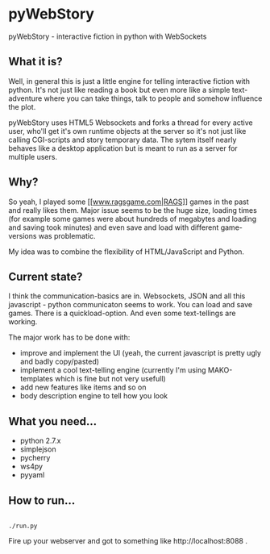 pyWebStory
==========

pyWebStory - interactive fiction in python with WebSockets


What it is?
----------
Well, in general this is just a little engine for telling interactive fiction with python. It's not just like reading a book but even more like a simple text-adventure where you can take things, talk to people and somehow influence the plot.

pyWebStory uses HTML5 Websockets and forks a thread for every active user, who'll get it's own runtime objects at the server so it's not just like calling CGI-scripts and story temporary data. The sytem itself nearly behaves like a desktop application but is meant to run as a server for multiple users.


Why?
----------
So yeah, I played some [[www.ragsgame.com|RAGS]] games in the past and really likes them. Major issue seems to be the huge size, loading times (for example some games were about hundreds of megabytes and loading and saving took minutes) and even save and load with different game-versions was problematic.

My idea was to combine the flexibility of HTML/JavaScript and Python.


Current state?
----------
I think the communication-basics are in. Websockets, JSON and all this javascript - python communicaton seems to work. You can load and save games. There is a quickload-option. And even some text-tellings are working.

The major work has to be done with:
  * improve and implement the UI (yeah, the current javascript is pretty ugly and badly copy/pasted)
  * implement a cool text-telling engine (currently I'm using MAKO-templates which is fine but not very usefull)
  * add new features like items and so on
  * body description engine to tell how you look


What you need...
----------
  * python 2.7.x
  * simplejson
  * pycherry
  * ws4py
  * pyyaml

How to run...
----------
<code>
./run.py
</code>

Fire up your webserver and got to something like http://localhost:8088 .

